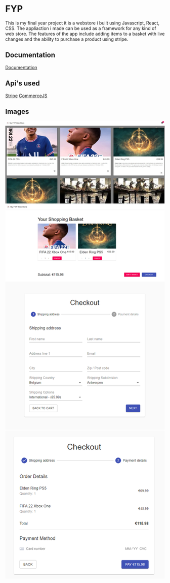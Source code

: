 
# FYP

This is my final year project it is a webstore i built using Javascript, React, CSS. The appliaction i made can be used as a framework for any kind of web store.
The features of the app include adding items to a basket with live changes and the ability to purchase a product using stripe.


## Documentation

[Documentation](https://drive.google.com/file/d/18FhiJojpsO3dPW49-cslXxIdrQs04ihF/view?usp=share_link)

## Api's used

[Stripe](https://stripe.com/ie?utm_campaign=paid_brand-IE_en_Search_Brand_Stripe-1615558792&utm_medium=cpc&utm_source=google&ad_content=307359047676&utm_term=stripe&utm_matchtype=e&utm_adposition=&utm_device=c&gclid=Cj0KCQjwk7ugBhDIARIsAGuvgPaItbwpjqgi6bTlFA9LeSDsPjx8c55r_RKuFu9tX6VoaCjS2EQmaJUaAphtEALw_wcB)
[CommerceJS](https://commercejs.com)

## Images

![Home](https://github.com/Zoulei1999/FYP/blob/main/Images/Home.png "Home")
![Basket](https://github.com/Zoulei1999/FYP/blob/main/Images/Basket.png)
![Checkout](https://github.com/Zoulei1999/FYP/blob/main/Images/Checkout.png)
![Stipe](https://github.com/Zoulei1999/FYP/blob/main/Images/Pay.png)

